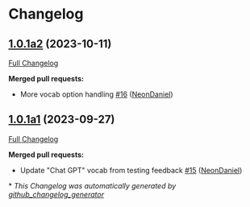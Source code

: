 # Changelog

## [1.0.1a2](https://github.com/NeonGeckoCom/skill-fallback_llm/tree/1.0.1a2) (2023-10-11)

[Full Changelog](https://github.com/NeonGeckoCom/skill-fallback_llm/compare/1.0.1a1...1.0.1a2)

**Merged pull requests:**

- More vocab option handling [\#16](https://github.com/NeonGeckoCom/skill-fallback_llm/pull/16) ([NeonDaniel](https://github.com/NeonDaniel))

## [1.0.1a1](https://github.com/NeonGeckoCom/skill-fallback_llm/tree/1.0.1a1) (2023-09-27)

[Full Changelog](https://github.com/NeonGeckoCom/skill-fallback_llm/compare/1.0.0...1.0.1a1)

**Merged pull requests:**

- Update "Chat GPT" vocab from testing feedback [\#15](https://github.com/NeonGeckoCom/skill-fallback_llm/pull/15) ([NeonDaniel](https://github.com/NeonDaniel))



\* *This Changelog was automatically generated by [github_changelog_generator](https://github.com/github-changelog-generator/github-changelog-generator)*
